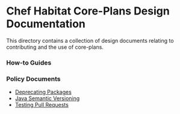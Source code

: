 # Chef Habitat Core-Plans Design Documentation

This directory contains a collection of design documents relating to contributing and the use of core-plans.

### How-to Guides


### Policy Documents

- [Deprecating Packages](./policy_documents/deprecating-packages.md)
- [Java Semantic Versioning](./policy_documents/java-semantic-versioning.md)
- [Testing Pull Requests](./policy_documents/testing-pull-requests.md)
